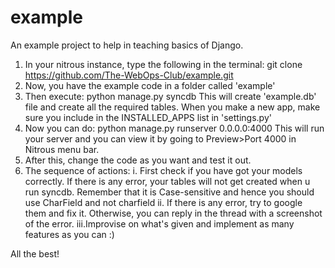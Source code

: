 example
=======

An example project to help in teaching basics of Django.

1. In your nitrous instance, type the following in the terminal: git clone https://github.com/The-WebOps-Club/example.git
2. Now, you have the example code in a folder called 'example'
3. Then execute: python manage.py syncdb
This will create 'example.db' file and create all the required tables. When you make a new app, make sure you include in the INSTALLED_APPS list in 'settings.py'
4. Now you can do: python manage.py runserver 0.0.0.0:4000
This will run your server and you can view it by going to Preview>Port 4000 in Nitrous menu bar.
5. After this, change the code as you want and test it out.
6. The sequence of actions:
    i.  First check if you have got your models correctly. If there is any error, your tables will not get created when u run syncdb. Remember that it is Case-sensitive and hence you should use CharField and not charfield
    ii. If there is any error, try to google them and fix it. Otherwise, you can reply in the thread with a screenshot of the error.
    iii.Improvise on what's given and implement as many features as you can :)

All the best!